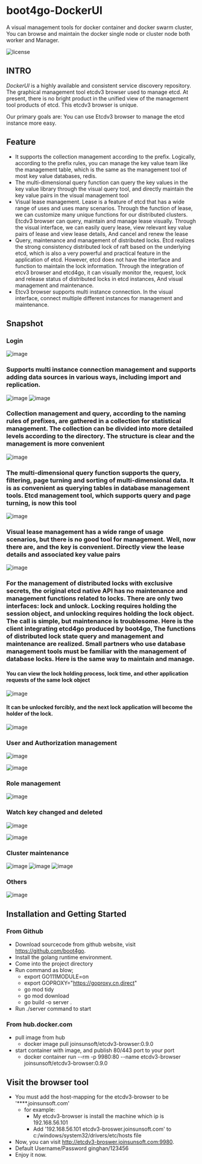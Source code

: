 # boot4go-DockerUI
A visual management tools for docker container and docker swarm cluster, You can browse and maintain the docker single node or cluster node both worker and Manager.

![license](https://img.shields.io/badge/license-Apache--2.0-green.svg)

## INTRO
*DockerUI* is a highly available and consistent service discovery repository.  The graphical management tool etcdv3 browser 
used to manage etcd. At present, there is no bright product in the unified view of the management tool 
products of etcd. This etcdv3 browser is unique.

Our primary goals are:
You can use Etcdv3 browser to manage the etcd instance more easy.

## Feature

- It supports the collection management according to the prefix. Logically, according to the prefix rules, you can manage the key value team like the management table, which is the same as the management tool of most key value databases, redis.
- The multi-dimensional query function can query the key values in the key value library through the visual query tool, and directly maintain the key value pairs in the visual management tool
- Visual lease management. Lease is a feature of etcd that has a wide range of uses and uses many scenarios. Through the function of lease, we can customize many unique functions for our distributed clusters. Etcdv3 browser can query, maintain and manage lease visually. Through the visual interface, we can easily query lease, view relevant key value pairs of lease and view lease details, And cancel and renew the lease
- Query, maintenance and management of distributed locks. Etcd realizes the strong consistency distributed lock of raft based on the underlying etcd, which is also a very powerful and practical feature in the application of etcd. However, etcd does not have the interface and function to maintain the lock information. Through the integration of etcv3 browser and etcd4go, it can visually monitor the, request, lock and release status of distributed locks in etcd instances, And visual management and maintenance.
- Etcv3 browser supports multi instance connection. In the visual interface, connect multiple different instances for management and maintenance.

## Snapshot

### Login
![image](https://img-blog.csdnimg.cn/6b559653242f4bf2b0331ca3f4b42cc9.png)

### Supports multi instance connection management and supports adding data sources in various ways, including import and replication.
![image](https://images.gitee.com/uploads/images/2022/0524/103654_e681c5c5_6575697.png)
![image](https://img-blog.csdnimg.cn/a333124c639e42088be8945072a1d691.png)

### Collection management and query, according to the naming rules of prefixes, are gathered in a collection for statistical management. The collection can be divided into more detailed levels according to the directory. The structure is clear and the management is more convenient
![image](https://img-blog.csdnimg.cn/a65da6d5347949fdb58e35c6a58de18f.png)

### The multi-dimensional query function supports the query, filtering, page turning and sorting of multi-dimensional data. It is as convenient as querying tables in database management tools. Etcd management tool, which supports query and page turning, is now this tool
![image](https://img-blog.csdnimg.cn/ebbea99207124e3593799c08ed1109a5.png)

### Visual lease management has a wide range of usage scenarios, but there is no good tool for management. Well, now there are, and the key is convenient. Directly view the lease details and associated key value pairs
![image](https://img-blog.csdnimg.cn/b1834e22e3124944b4c0ea83ed71955f.png)

### For the management of distributed locks with exclusive secrets, the original etcd native API has no maintenance and management functions related to locks. There are only two interfaces: lock and unlock. Locking requires holding the session object, and unlocking requires holding the lock object. The call is simple, but maintenance is troublesome. Here is the client integrating etcd4go produced by boot4go, The functions of distributed lock state query and management and maintenance are realized. Small partners who use database management tools must be familiar with the management of database locks. Here is the same way to maintain and manage.
#### You can view the lock holding process, lock time, and other application requests of the same lock object
![image](https://img-blog.csdnimg.cn/2ebe18d240a04300a3c34c22bae0cb9d.png)

#### It can be unlocked forcibly, and the next lock application will become the holder of the lock.
![image](https://img-blog.csdnimg.cn/facaba3079c04047976ee2f91e452600.png)

### User and Authorization management
![image](https://images.gitee.com/uploads/images/2022/0530/102037_81785dce_6575697.png)

![image](https://images.gitee.com/uploads/images/2022/0530/103309_0d3e2888_6575697.png)

### Role management
![image](https://images.gitee.com/uploads/images/2022/0530/102445_d443126c_6575697.png)

### Watch key changed and deleted
![image](https://images.gitee.com/uploads/images/2022/0530/103621_3226260b_6575697.png)

![image](https://images.gitee.com/uploads/images/2022/0530/104110_5a2d86ed_6575697.png)

### Cluster maintenance
![image](https://images.gitee.com/uploads/images/2022/0530/104310_dd026822_6575697.png)
![image](https://images.gitee.com/uploads/images/2022/0530/104343_11e0da56_6575697.png)
![image](https://images.gitee.com/uploads/images/2022/0530/104416_d1c69151_6575697.png)


### Others
![image](https://images.gitee.com/uploads/images/2022/0524/104248_dc1731a9_6575697.png)

## Installation and Getting Started

### From Github
- Download sourcecode from github website, visit https://github.com/boot4go.
- Install the golang runtime environment.
- Come into the project directory
- Run command as blow;
  - export GO111MODULE=on 
  - export GOPROXY="https://goproxy.cn,direct"
  - go mod tidy
  - go mod download
  - go build -o server .
- Run ./server command to start

### From hub.docker.com
- pull image from hub
  - docker image pull joinsunsoft/etcdv3-browser:0.9.0
- start container with image, and publish 80/443 port to your port
  - docker container run --rm -p 9980:80 --name etcdv3-browser joinsunsoft/etcdv3-browser:0.9.0

## Visit the browser tool
- You must add the host-mapping for the etcdv3-browser to be '****.joinsunsoft.com'
  - for example: 
    - My etcdv3-browser is install the machine which ip is 192.168.56.101
    - Add '192.168.56.101    etcdv3-broswer.joinsunsoft.com' to c:/windows/system32/drivers/etc/hosts file  
- Now, you can visit http://etcdv3-broswer.joinsunsoft.com:9980.
- Default Username/Password ginghan/123456
- Enjoy it now.
